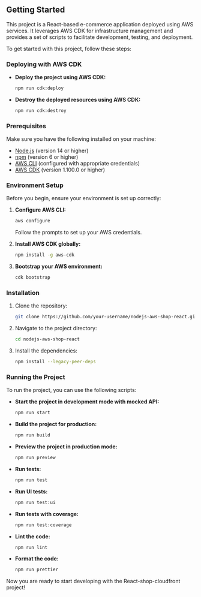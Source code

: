 ## Getting Started

This project is a React-based e-commerce application deployed using AWS services. It leverages AWS CDK for infrastructure management and provides a set of scripts to facilitate development, testing, and deployment.

To get started with this project, follow these steps:

### Deploying with AWS CDK

- **Deploy the project using AWS CDK:**
    ```sh
    npm run cdk:deploy
    ```

- **Destroy the deployed resources using AWS CDK:**
    ```sh
    npm run cdk:destroy
    ```

### Prerequisites

Make sure you have the following installed on your machine:

- [Node.js](https://nodejs.org/) (version 14 or higher)
- [npm](https://www.npmjs.com/) (version 6 or higher)
- [AWS CLI](https://aws.amazon.com/cli/) (configured with appropriate credentials)
- [AWS CDK](https://aws.amazon.com/cdk/) (version 1.100.0 or higher)

### Environment Setup

Before you begin, ensure your environment is set up correctly:

1. **Configure AWS CLI:**
    ```sh
    aws configure
    ```
    Follow the prompts to set up your AWS credentials.

2. **Install AWS CDK globally:**
    ```sh
    npm install -g aws-cdk
    ```

3. **Bootstrap your AWS environment:**
    ```sh
    cdk bootstrap
    ```

### Installation

1. Clone the repository:
    ```sh
    git clone https://github.com/your-username/nodejs-aws-shop-react.git
    ```
2. Navigate to the project directory:
    ```sh
    cd nodejs-aws-shop-react
    ```
3. Install the dependencies:
    ```sh
    npm install --legacy-peer-deps
    ```

### Running the Project

To run the project, you can use the following scripts:

- **Start the project in development mode with mocked API:**
    ```sh
    npm run start
    ```

- **Build the project for production:**
    ```sh
    npm run build
    ```

- **Preview the project in production mode:**
    ```sh
    npm run preview
    ```

- **Run tests:**
    ```sh
    npm run test
    ```

- **Run UI tests:**
    ```sh
    npm run test:ui
    ```

- **Run tests with coverage:**
    ```sh
    npm run test:coverage
    ```

- **Lint the code:**
    ```sh
    npm run lint
    ```

- **Format the code:**
    ```sh
    npm run prettier
    ```

Now you are ready to start developing with the React-shop-cloudfront project!
